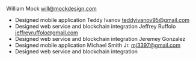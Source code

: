 William Mock <will@mockdesign.com>
 - Designed mobile application
Teddy Ivanov <teddyivanov95@gmail.com>
 - Designed web service and blockchain integration
Jeffrey Ruffolo <jeffreyruffolo@gmail.com>
 - Designed web service and blockchain integration
Jeremey Gonzalez
 - Designed mobile application
Michael Smith Jr. <mj3397@gmail.com>
 - Designed web service and blockchain integration